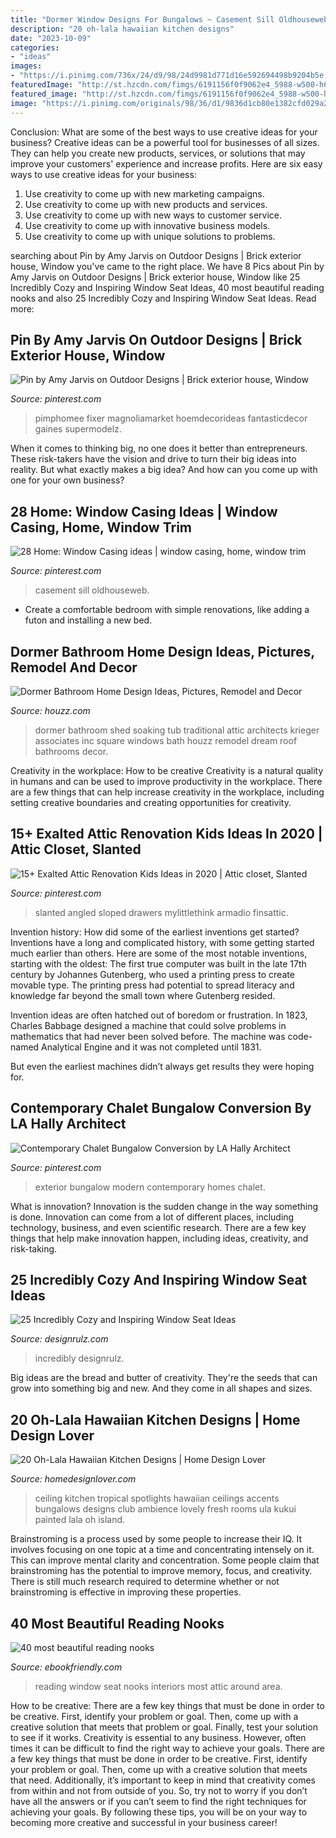 ```yaml
---
title: "Dormer Window Designs For Bungalows ~ Casement Sill Oldhouseweb"
description: "20 oh-lala hawaiian kitchen designs"
date: "2023-10-09"
categories:
- "ideas"
images:
- "https://i.pinimg.com/736x/24/d9/98/24d9981d771d16e592694498b9204b5e.jpg"
featuredImage: "http://st.hzcdn.com/fimgs/6191156f0f9062e4_5988-w500-h666-b0-p0--traditional-bathroom.jpg"
featured_image: "http://st.hzcdn.com/fimgs/6191156f0f9062e4_5988-w500-h666-b0-p0--traditional-bathroom.jpg"
image: "https://i.pinimg.com/originals/98/36/d1/9836d1cb80e1382cfd029a20788c3dab.jpg"
---
```



Conclusion: What are some of the best ways to use creative ideas for your business?
Creative ideas can be a powerful tool for businesses of all sizes. They can help you create new products, services, or solutions that may improve your customers' experience and increase profits. Here are six easy ways to use creative ideas for your business: 
1. Use creativity to come up with new marketing campaigns.
2. Use creativity to come up with new products and services.
3. Use creativity to come up with new ways to customer service.
4. Use creativity to come up with innovative business models.
5. Use creativity to come up with unique solutions to problems.

	

		
searching about Pin by Amy Jarvis on Outdoor Designs | Brick exterior house, Window you've came to the right place. We have 8 Pics about Pin by Amy Jarvis on Outdoor Designs | Brick exterior house, Window like 25 Incredibly Cozy and Inspiring Window Seat Ideas, 40 most beautiful reading nooks and also 25 Incredibly Cozy and Inspiring Window Seat Ideas. Read more:
		
    
## Pin By Amy Jarvis On Outdoor Designs | Brick Exterior House, Window

<img loading=lazy src="https://i.pinimg.com/736x/f8/f9/1a/f8f91a6133f03d19e0dc89ab1dabb8af.jpg" onerror="this.onerror=null;this.src='https://tse2.mm.bing.net/th?id=OIP.fzNsTh88e6jGfrigelbL5QHaLh&amp;pid=15.1';" alt="Pin by Amy Jarvis on Outdoor Designs | Brick exterior house, Window">

_Source: pinterest.com_

>pimphomee fixer magnoliamarket hoemdecorideas fantasticdecor gaines supermodelz. 

	

When it comes to thinking big, no one does it better than entrepreneurs. These risk-takers have the vision and drive to turn their big ideas into reality. But what exactly makes a big idea? And how can you come up with one for your own business?

    
## 28 Home: Window Casing Ideas | Window Casing, Home, Window Trim

<img loading=lazy src="https://i.pinimg.com/474x/0c/f6/14/0cf6146672442e0aa19126ed12431285--window-casing-window-sill.jpg" onerror="this.onerror=null;this.src='https://tse1.mm.bing.net/th?id=OIP.wPUM3NPN0HXkH6v3yy9zHQAAAA&amp;pid=15.1';" alt="28 Home: Window Casing ideas | window casing, home, window trim">

_Source: pinterest.com_

>casement sill oldhouseweb. 

	

- Create a comfortable bedroom with simple renovations, like adding a futon and installing a new bed. 

    
## Dormer Bathroom Home Design Ideas, Pictures, Remodel And Decor

<img loading=lazy src="http://st.hzcdn.com/fimgs/6191156f0f9062e4_5988-w500-h666-b0-p0--traditional-bathroom.jpg" onerror="this.onerror=null;this.src='https://tse3.mm.bing.net/th?id=OIP.FJIaKsWnoJ8fsXTFRaGquQHaJ3&amp;pid=15.1';" alt="Dormer Bathroom Home Design Ideas, Pictures, Remodel and Decor">

_Source: houzz.com_

>dormer bathroom shed soaking tub traditional attic architects krieger associates inc square windows bath houzz remodel dream roof bathrooms decor. 

	

Creativity in the workplace: How to be creative
Creativity is a natural quality in humans and can be used to improve productivity in the workplace. There are a few things that can help increase creativity in the workplace, including setting creative boundaries and creating opportunities for creativity.

    
## 15+ Exalted Attic Renovation Kids Ideas In 2020 | Attic Closet, Slanted

<img loading=lazy src="https://i.pinimg.com/736x/24/d9/98/24d9981d771d16e592694498b9204b5e.jpg" onerror="this.onerror=null;this.src='https://tse4.mm.bing.net/th?id=OIP.iV0YDU7DkCrus3ebVCNMuAHaNK&amp;pid=15.1';" alt="15+ Exalted Attic Renovation Kids Ideas in 2020 | Attic closet, Slanted">

_Source: pinterest.com_

>slanted angled sloped drawers mylittlethink armadio finsattic. 

	

Invention history: How did some of the earliest inventions get started?
Inventions have a long and complicated history, with some getting started much earlier than others. Here are some of the most notable inventions, starting with the oldest:
The first true computer was built in the late 17th century by Johannes Gutenberg, who used a printing press to create movable type. The printing press had potential to spread literacy and knowledge far beyond the small town where Gutenberg resided.

Invention ideas are often hatched out of boredom or frustration. In 1823, Charles Babbage designed a machine that could solve problems in mathematics that had never been solved before. The machine was code-named Analytical Engine and it was not completed until 1831.

But even the earliest machines didn’t always get results they were hoping for.

    
## Contemporary Chalet Bungalow Conversion By LA Hally Architect

<img loading=lazy src="https://i.pinimg.com/originals/98/36/d1/9836d1cb80e1382cfd029a20788c3dab.jpg" onerror="this.onerror=null;this.src='https://tse1.mm.bing.net/th?id=OIP.zTTsutVtMLAOaldExmRQsgHaLD&amp;pid=15.1';" alt="Contemporary Chalet Bungalow Conversion by LA Hally Architect">

_Source: pinterest.com_

>exterior bungalow modern contemporary homes chalet. 

	

What is innovation?
Innovation is the sudden change in the way something is done. Innovation can come from a lot of different places, including technology, business, and even scientific research. There are a few key things that help make innovation happen, including ideas, creativity, and risk-taking.

    
## 25 Incredibly Cozy And Inspiring Window Seat Ideas

<img loading=lazy src="https://cdn.designrulz.com/wp-content/uploads/2015/02/window-seat-ideas_designrulz-30.jpg" onerror="this.onerror=null;this.src='https://tse1.mm.bing.net/th?id=OIP.XMRzeZOYdBFJ41ucPuHubwHaJY&amp;pid=15.1';" alt="25 Incredibly Cozy and Inspiring Window Seat Ideas">

_Source: designrulz.com_

>incredibly designrulz. 

	

Big ideas are the bread and butter of creativity. They're the seeds that can grow into something big and new. And they come in all shapes and sizes.

    
## 20 Oh-Lala Hawaiian Kitchen Designs | Home Design Lover

<img loading=lazy src="https://homedesignlover.com/wp-content/uploads/2015/02/6-Club-Bungalows.jpg" onerror="this.onerror=null;this.src='https://tse3.mm.bing.net/th?id=OIP.ygQ6c5LuK2Z3tudtPn_xnAHaE3&amp;pid=15.1';" alt="20 Oh-Lala Hawaiian Kitchen Designs | Home Design Lover">

_Source: homedesignlover.com_

>ceiling kitchen tropical spotlights hawaiian ceilings accents bungalows designs club ambience lovely fresh rooms ula kukui painted lala oh island. 

	

Brainstroming is a process used by some people to increase their IQ. It involves focusing on one topic at a time and concentrating intensely on it. This can improve mental clarity and concentration. Some people claim that brainstroming has the potential to improve memory, focus, and creativity. There is still much research required to determine whether or not brainstroming is effective in improving these properties.

    
## 40 Most Beautiful Reading Nooks

<img loading=lazy src="https://ebookfriendly.com/wp-content/uploads/2014/06/Window-reading-seat-by-LDa-Architecture-and-Interiors-540x759.jpg" onerror="this.onerror=null;this.src='https://tse2.mm.bing.net/th?id=OIP.5mn_9fVHfB7XDjYkS93XUgHaKa&amp;pid=15.1';" alt="40 most beautiful reading nooks">

_Source: ebookfriendly.com_

>reading window seat nooks interiors most attic around area. 

	

How to be creative: There are a few key things that must be done in order to be creative. First, identify your problem or goal. Then, come up with a creative solution that meets that problem or goal. Finally, test your solution to see if it works.
Creativity is essential to any business. However, often times it can be difficult to find the right way to achieve your goals. There are a few key things that must be done in order to be creative. First, identify your problem or goal. Then, come up with a creative solution that meets that need. Additionally, it’s important to keep in mind that creativity comes from within and not from outside of you. So, try not to worry if you don’t have all the answers or if you can’t seem to find the right techniques for achieving your goals. By following these tips, you will be on your way to becoming more creative and successful in your business career!

